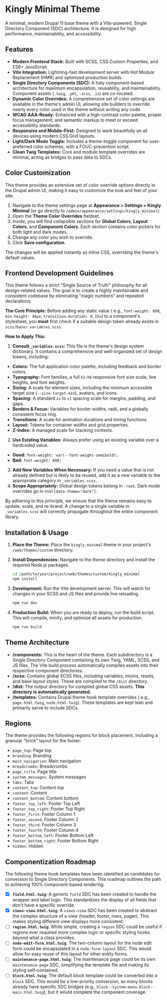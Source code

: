 # Kingly Minimal Theme

A minimal, modern Drupal 11 base theme with a Vite-powered, Single Directory
Component (SDC) architecture. It is designed for high performance,
maintainability, and accessibility.

## Features

* **Modern Frontend Stack:** Built with SCSS, CSS Custom Properties, and ES6+
  JavaScript.
* **Vite Integration:** Lightning-fast development server with Hot Module
  Replacement (HMR) and optimized production builds.
* **Single Directory Components (SDC):** A fully component-based architecture
  for maximum encapsulation, reusability, and maintainability. Component
  assets (`.twig`, `.yml`, `.scss`, `.js`) are co-located.
* **Dynamic Color Overrides:** A comprehensive set of color settings are
  available in the theme's admin UI, allowing site builders to override
  nearly every color used in the theme without writing any code.
* **WCAG AAA-Ready:** Enhanced with a high-contrast color palette, proper focus
  management, and semantic markup to meet or exceed accessibility standards.
* **Responsive and Mobile-First:** Designed to work beautifully on all devices
  using modern CSS Grid layouts.
* **Light/Dark Mode Toggle:** Includes a theme-toggle component for
  user-preferred color schemes, with a FOUC-prevention script.
* **Clean Twig Templates:** Core and module template overrides are minimal,
  acting as bridges to pass data to SDCs.

## Color Customization

This theme provides an extensive set of color override options directly in the
Drupal admin UI, making it easy to customize the look and feel of your site.

1. Navigate to the theme settings page at **Appearance > Settings > Kingly
   Minimal** (or go directly to `/admin/appearance/settings/kingly_minimal`).
2. Open the **Theme Color Overrides** fieldset.
3. Inside, you will find collapsible sections for **Global Colors**, **Layout
   Colors**, and **Component Colors**. Each section contains color pickers for
   both light and dark modes.
4. Change any color you wish to override.
5. Click **Save configuration**.

The changes will be applied instantly as inline CSS, overriding the theme's
default values.

## Frontend Development Guidelines

This theme follows a strict "Single Source of Truth" philosophy for all
design-related values. The goal is to create a highly maintainable and
consistent codebase by eliminating "magic numbers" and repeated declarations.

**The Core Principle:** Before adding any static value (
e.g., `font-weight: 600`, `min-height: 44px`, `transition-duration: 0.15s`) to a
component's stylesheet, you **must** first check if a suitable design token
already exists in `scss/base/_variables.scss`.

**How to Apply This:**

1. **Consult `_variables.scss`:** This file is the theme's design system
   dictionary. It contains a comprehensive and well-organized set of design
   tokens, including:

* **Colors:** The full application color palette, including feedback and border
  colors.
* **Typography:** Font families, a full `h1`-`h6` responsive font size scale,
  line heights, and font weights.
* **Sizing:** A scale for element sizes, including the minimum accessible target
  size (`--size-target-min`), avatars, and icons.
* **Spacing:** A standard `xs` to `xl` spacing scale for margins, padding, and
  gaps.
* **Borders & Focus:** Variables for border widths, radii, and a globally
  consistent focus ring.
* **Transitions:** A scale for animation durations and timing functions.
* **Layout:** Tokens for container widths and grid properties.
* **Z-Index:** A managed scale for stacking contexts.

2. **Use Existing Variables:** Always prefer using an existing variable over a
   hardcoded value.

* **Good:** `font-weight: var(--font-weight-semibold);`
* **Bad:** `font-weight: 600;`

3. **Add New Variables When Necessary:** If you need a value that is not already
   defined but is likely to be reused, add it as a new variable to the
   appropriate category in `_variables.scss`.
4. **Scope Appropriately:** Global design tokens belong in `:root`. Dark mode
   overrides go in `html[data-theme="dark"]`.

By adhering to this principle, we ensure that the theme remains easy to update,
scale, and re-brand. A change to a single variable in `_variables.scss` will
correctly propagate throughout the entire component library.

## Installation & Usage

1. **Place the Theme:**
   Place the `kingly_minimal` theme in your project's `/web/themes/custom`
   directory.

2. **Install Dependencies:**
   Navigate to the theme directory and install the required Node.js packages.
   ```bash
   cd /path/to/your/project/web/themes/custom/kingly_minimal
   npm install
   ```

3. **Development:**
   Run the Vite development server. This will watch for changes in your SCSS and
   JS files and provide live reloading.
   ```bash
   npm run dev
   ```

4. **Production Build:**
   When you are ready to deploy, run the build script. This will compile,
   minify, and optimize all assets for production.
   ```bash
   npm run build
   ```

## Theme Architecture

* **/components:** This is the heart of the theme. Each subdirectory is a Single
  Directory Component containing its own Twig, YAML, SCSS, and JS files. The
  Vite build process automatically compiles assets into their respective
  component directories.
* **/scss:** Contains global SCSS files, including variables, mixins, resets,
  and base layout styles. These are compiled to the `/dist` directory.
* **/dist:** The output directory for compiled global CSS assets. **This
  directory is automatically generated.**
* **/templates:** Contains Drupal theme hook template overrides (
  e.g., `page.html.twig`, `node.html.twig`). These templates are kept lean and
  primarily serve to include SDCs.

## Regions

The theme provides the following regions for block placement, including a
granular "brick" layout for the footer:

* `page_top`: Page top
* `branding`: Branding
* `main_navigation`: Main navigation
* `breadcrumbs`: Breadcrumbs
* `page_title`: Page title
* `system_messages`: System messages
* `tabs`: Tabs
* `content_top`: Content top
* `content`: Content
* `content_bottom`: Content bottom
* `footer_top_left`: Footer Top Left
* `footer_top_right`: Footer Top Right
* `footer_first`: Footer Column 1
* `footer_second`: Footer Column 2
* `footer_third`: Footer Column 3
* `footer_fourth`: Footer Column 4
* `footer_bottom_left`: Footer Bottom Left
* `footer_bottom_right`: Footer Bottom Right
* `hidden`: Hidden

## Componentization Roadmap

The following theme hook templates have been identified as candidates for
conversion to Single Directory Components. This roadmap outlines the path to
achieving 100% component-based rendering.

- [x] **`field.html.twig`**: A generic `field` SDC has been created to handle
  the wrapper and label logic. This standardizes the display of all
  fields that don't have a specific override.
- [x] **`views-view.html.twig`**: A `views-view` SDC has been created to
  abstract the complex structure of a view (header, footer, rows, pager). This
  makes styling different view displays more consistent.
- [ ] **`region.html.twig`**: While simple, creating a `region` SDC could be
  useful if regions ever required more complex logic or specific styling hooks
  beyond what a class provides.
- [ ] **`node-edit-form.html.twig`**: The two-column layout for the node edit
  form could be encapsulated in a `node-form-layout` SDC. This would allow for
  easy reuse of this layout for other entity forms.
- [ ] **`maintenance-page.html.twig`**: The maintenance page could be its
  own `maintenance-page` SDC, simplifying the template file and making its
  styling self-contained.
- [ ] **`block.html.twig`**: The default block template could be converted
  into a `block` SDC. This would be a low-priority conversion, as many blocks
  already have specific SDC bridges (e.g.,
  `block--system-menu-block--main.html.twig`), but it would complete the
  component coverage.
